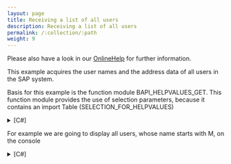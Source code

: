 ```yaml
---
layout: page
title: Receiving a list of all users
description: Receiving a list of all users
permalink: /:collection/:path
weight: 9
---
```


Please also have a look in our [OnlineHelp](https://help.theobald-software.com/en/) for further information.

This example acquires the user names and the address data of all users in the SAP system.

Basis for this example is the function module BAPI_HELPVALUES_GET.
This function module provides the use of selection parameters, because it contains an import Table (SELECTION_FOR_HELPVALUES)

<details>
<summary>[C#]</summary>
{% highlight csharp %}
static ArrayList getUserList(string sign, string option, string low, string high)
        { 
  
            ERPConnect.LIC.SetLic("xxxxxxxxxxxxx");
  
            R3Connection con = new R3Connection("SAPServer",
                                                11,
                                                "SAPUser",
                                                "Password",
                                                "en",
                                                "800");            
  
            con.Open();            
  
            RFCFunction func = con.CreateFunction("BAPI_HELPVALUES_GET");
  
            func.Exports["OBJTYPE"].ParamValue = "USER";
            func.Exports["METHOD"].ParamValue = "GETDETAIL";
            func.Exports["PARAMETER"].ParamValue = "USERNAME";
  
            RFCStructure shlp = func.Exports["EXPLICIT_SHLP"].ToStructure();
            shlp["SHLPNAME"] = "USER_ADDR";
            shlp["SHLPTYPE"] = "SH";
  
            RFCStructure sfh = func.Tables["SELECTION_FOR_HELPVALUES"].AddRow(); ;
            sfh["SELECT_FLD"] = "MC_NAMELAS";
            sfh["SIGN"] = sign;
            sfh["OPTION"] = option;
            sfh["LOW"] = low;
            sfh["HIGH"] = high;
  
            func.Execut e();
  
            con.Close();
  
            ArrayList user = new ArrayList();
            for (int i = 0; i < func.Tables["HELPVALUES"].RowCount; i++)
            {
                user.Add(func.Tables["HELPVALUES"].Rows[i, 0]);
            }
            if (user.Count == 0)
            {
                user.Add("No results matching criteria");
            }               
  
            return user;                           
        }
{% endhighlight %}
</details>

For example we are going to display all users, whose name starts with M, on the console

<details>
<summary>[C#]</summary>
{% highlight csharp %}
static void Main(string[] args)
        {
            ArrayList users = getUserList("I","CP","M*","");
            foreach (object userdetail in users)
            {
                Console.WriteLine(userdetail);
            }
            Console.ReadLine();
        }
{% endhighlight %}
</details>